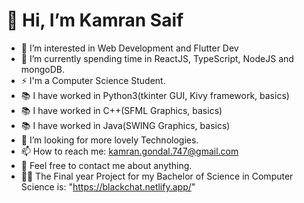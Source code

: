 # 👋 Hi, I’m Kamran Saif
- 👀 I’m interested in Web Development and Flutter Dev
- 🌱 I’m currently spending time in ReactJS, TypeScript, NodeJS and mongoDB.
- ⚡ I'm a Computer Science Student.
- 📚 I have worked in Python3(tkinter GUI, Kivy framework, basics)
- 📚 I have worked in C++(SFML Graphics, basics)
- 📚 I have worked in Java(SWING Graphics, basics)
- 💞️ I’m looking for more lovely Technologies.
- 📫 How to reach me: kamran.gondal.747@gmail.com
- 💬 Feel free to contact me about anything.
- 👨‍💻 The Final year Project for my Bachelor of Science in Computer Science is: "https://blackchat.netlify.app/"
<!---
kamrangondal/kamrangondal is a ✨ special ✨ repository because its `README.md` (this file) appears on your GitHub profile.
You can click the Preview link to take a look at your changes.
--->
